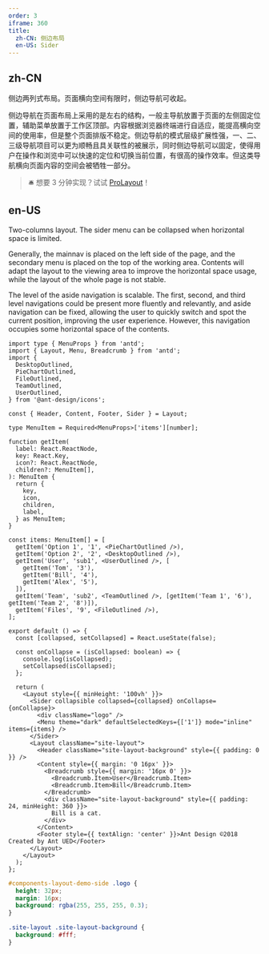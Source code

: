 ```yaml
---
order: 3
iframe: 360
title:
  zh-CN: 侧边布局
  en-US: Sider
---
```


## zh-CN

侧边两列式布局。页面横向空间有限时，侧边导航可收起。

侧边导航在页面布局上采用的是左右的结构，一般主导航放置于页面的左侧固定位置，辅助菜单放置于工作区顶部。内容根据浏览器终端进行自适应，能提高横向空间的使用率，但是整个页面排版不稳定。侧边导航的模式层级扩展性强，一、二、三级导航项目可以更为顺畅且具关联性的被展示，同时侧边导航可以固定，使得用户在操作和浏览中可以快速的定位和切换当前位置，有很高的操作效率。但这类导航横向页面内容的空间会被牺牲一部分。

> 🛎️ 想要 3 分钟实现？试试 [ProLayout](https://procomponents.ant.design/components/layout)！

## en-US

Two-columns layout. The sider menu can be collapsed when horizontal space is limited.

Generally, the mainnav is placed on the left side of the page, and the secondary menu is placed on the top of the working area. Contents will adapt the layout to the viewing area to improve the horizontal space usage, while the layout of the whole page is not stable.

The level of the aside navigation is scalable. The first, second, and third level navigations could be present more fluently and relevantly, and aside navigation can be fixed, allowing the user to quickly switch and spot the current position, improving the user experience. However, this navigation occupies some horizontal space of the contents.

```tsx
import type { MenuProps } from 'antd';
import { Layout, Menu, Breadcrumb } from 'antd';
import {
  DesktopOutlined,
  PieChartOutlined,
  FileOutlined,
  TeamOutlined,
  UserOutlined,
} from '@ant-design/icons';

const { Header, Content, Footer, Sider } = Layout;

type MenuItem = Required<MenuProps>['items'][number];

function getItem(
  label: React.ReactNode,
  key: React.Key,
  icon?: React.ReactNode,
  children?: MenuItem[],
): MenuItem {
  return {
    key,
    icon,
    children,
    label,
  } as MenuItem;
}

const items: MenuItem[] = [
  getItem('Option 1', '1', <PieChartOutlined />),
  getItem('Option 2', '2', <DesktopOutlined />),
  getItem('User', 'sub1', <UserOutlined />, [
    getItem('Tom', '3'),
    getItem('Bill', '4'),
    getItem('Alex', '5'),
  ]),
  getItem('Team', 'sub2', <TeamOutlined />, [getItem('Team 1', '6'), getItem('Team 2', '8')]),
  getItem('Files', '9', <FileOutlined />),
];

export default () => {
  const [collapsed, setCollapsed] = React.useState(false);

  const onCollapse = (isCollapsed: boolean) => {
    console.log(isCollapsed);
    setCollapsed(isCollapsed);
  };

  return (
    <Layout style={{ minHeight: '100vh' }}>
      <Sider collapsible collapsed={collapsed} onCollapse={onCollapse}>
        <div className="logo" />
        <Menu theme="dark" defaultSelectedKeys={['1']} mode="inline" items={items} />
      </Sider>
      <Layout className="site-layout">
        <Header className="site-layout-background" style={{ padding: 0 }} />
        <Content style={{ margin: '0 16px' }}>
          <Breadcrumb style={{ margin: '16px 0' }}>
            <Breadcrumb.Item>User</Breadcrumb.Item>
            <Breadcrumb.Item>Bill</Breadcrumb.Item>
          </Breadcrumb>
          <div className="site-layout-background" style={{ padding: 24, minHeight: 360 }}>
            Bill is a cat.
          </div>
        </Content>
        <Footer style={{ textAlign: 'center' }}>Ant Design ©2018 Created by Ant UED</Footer>
      </Layout>
    </Layout>
  );
};
```

```css
#components-layout-demo-side .logo {
  height: 32px;
  margin: 16px;
  background: rgba(255, 255, 255, 0.3);
}

.site-layout .site-layout-background {
  background: #fff;
}
```

<style>
  [data-theme="dark"] .site-layout .site-layout-background {
    background: #141414;
  }
</style>
